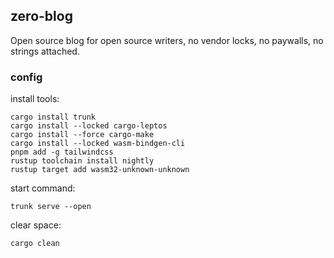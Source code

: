 ## zero-blog

Open source blog for open source writers, no vendor locks, no paywalls, no strings attached.

### config

install tools:

```
cargo install trunk
cargo install --locked cargo-leptos
cargo install --force cargo-make
cargo install --locked wasm-bindgen-cli
pnpm add -g tailwindcss
rustup toolchain install nightly
rustup target add wasm32-unknown-unknown
```

start command:

```
trunk serve --open
```

clear space:
```
cargo clean
```